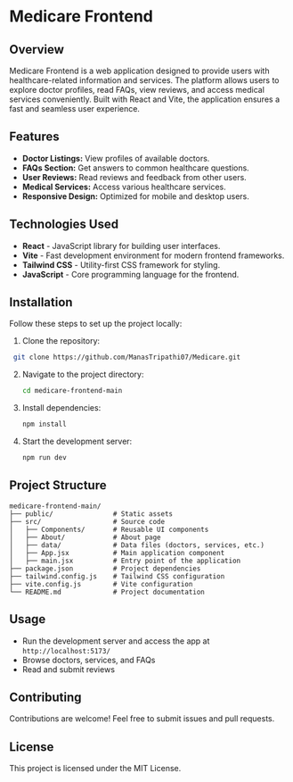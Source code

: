 # Medicare Frontend

## Overview
Medicare Frontend is a web application designed to provide users with healthcare-related information and services. The platform allows users to explore doctor profiles, read FAQs, view reviews, and access medical services conveniently. Built with React and Vite, the application ensures a fast and seamless user experience.

## Features
- **Doctor Listings:** View profiles of available doctors.
- **FAQs Section:** Get answers to common healthcare questions.
- **User Reviews:** Read reviews and feedback from other users.
- **Medical Services:** Access various healthcare services.
- **Responsive Design:** Optimized for mobile and desktop users.

## Technologies Used
- **React** - JavaScript library for building user interfaces.
- **Vite** - Fast development environment for modern frontend frameworks.
- **Tailwind CSS** - Utility-first CSS framework for styling.
- **JavaScript** - Core programming language for the frontend.

## Installation
Follow these steps to set up the project locally:

1. Clone the repository:
  ```sh
   git clone https://github.com/ManasTripathi07/Medicare.git
   ```
2. Navigate to the project directory:
   ```sh
   cd medicare-frontend-main
   ```
3. Install dependencies:
   ```sh
   npm install
   ```
4. Start the development server:
   ```sh
   npm run dev
   ```

## Project Structure
```
medicare-frontend-main/
├── public/               # Static assets
├── src/                  # Source code
│   ├── Components/       # Reusable UI components
│   ├── About/            # About page
│   ├── data/             # Data files (doctors, services, etc.)
│   ├── App.jsx           # Main application component
│   ├── main.jsx          # Entry point of the application
├── package.json          # Project dependencies
├── tailwind.config.js    # Tailwind CSS configuration
├── vite.config.js        # Vite configuration
└── README.md             # Project documentation
```

## Usage
- Run the development server and access the app at `http://localhost:5173/`
- Browse doctors, services, and FAQs
- Read and submit reviews

## Contributing
Contributions are welcome! Feel free to submit issues and pull requests.

## License
This project is licensed under the MIT License.

